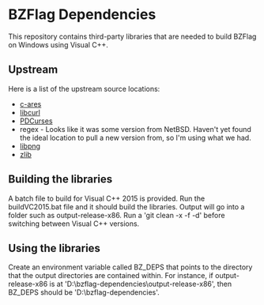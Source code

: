 # BZFlag Dependencies

This repository contains third-party libraries that are needed to build BZFlag on Windows using
Visual C++.


## Upstream

Here is a list of the upstream source locations:

* [c-ares](https://github.com/c-ares/c-ares)
* [libcurl](https://github.com/curl/curl)
* [PDCurses](http://sourceforge.net/projects/pdcurses/files/pdcurses/)
* regex - Looks like it was some version from NetBSD. Haven't yet found the ideal location to pull a
  new version from, so I'm using what we had.
* [libpng](https://git.code.sf.net/p/libpng/)
* [zlib](https://github.com/madler/zlib)

## Building the libraries

A batch file to build for Visual C++ 2015 is provided. Run the buildVC2015.bat file and it should
build the libraries. Output will go into a folder such as output-release-x86. Run a 
'git clean -x -f -d' before switching between Visual C++ versions.

## Using the libraries

Create an environment variable called BZ_DEPS that points to the directory that the output
directories are contained within. For instance, if output-release-x86 is at
'D:\bzflag-dependencies\output-release-x86', then BZ_DEPS should be 'D:\bzflag-dependencies\'.
